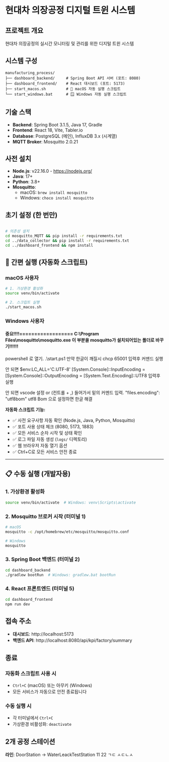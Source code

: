# 현대차 의장공정 디지털 트윈 시스템

## 프로젝트 개요
현대차 의장공정의 실시간 모니터링 및 관리를 위한 디지털 트윈 시스템

## 시스템 구성
```
manufacturing_process/
├── dashboard_backend/     # Spring Boot API 서버 (포트: 8080)
├── dashboard_frontend/    # React 대시보드 (포트: 5173)
├── start_macos.sh         # 🍎 macOS 자동 실행 스크립트
└── start_windows.bat      # 🪟 Windows 자동 실행 스크립트
```

## 기술 스택
- **Backend**: Spring Boot 3.1.5, Java 17, Gradle
- **Frontend**: React 18, Vite, Tabler.io
- **Database**: PostgreSQL (메인), InfluxDB 3.x (시계열)
- **MQTT Broker**: Mosquitto 2.0.21

## 사전 설치
- **Node.js**: v22.16.0 - https://nodejs.org/
- **Java**: 17+ 
- **Python**: 3.8+
- **Mosquitto**: 
  - macOS: `brew install mosquitto`
  - Windows: `choco install mosquitto`

## 초기 설정 (한 번만)
```bash

# 의존성 설치
cd mosquitto_MQTT && pip install -r requirements.txt
cd ../data_collector && pip install -r requirements.txt
cd ../dashboard_frontend && npm install
```

## 🚀 간편 실행 (자동화 스크립트)

### macOS 사용자
```bash
# 1. 가상환경 활성화
source venv/bin/activate

# 2. 스크립트 실행
./start_macos.sh
```

### Windows 사용자
#### 중요!!!!==================  C:\Program Files\mosquitto\mosquitto.exe 이 부분을 mosquitto가 설치되어있는 폴더로 바꾸기!!!!!!
powershell 로 열기.
.\start.ps1
만약 한글이 깨질시 
chcp 65001 입력후 커맨드 실행

안 되면 
$env:LC_ALL='C.UTF-8'
[System.Console]::InputEncoding = [System.Console]::OutputEncoding = [System.Text.Encoding]::UTF8
입력후 실행

안 되면 
vscode 설정 or (컨트롤 + ,) 들어가서 밑의 커멘드 입력.
"files.encoding": "utf8bom"
utf8 Bom 으로 설정하면 한글 해결

**자동화 스크립트 기능:**
- ✅ 사전 요구사항 자동 확인 (Node.js, Java, Python, Mosquitto)
- ✅ 포트 사용 상태 체크 (8080, 5173, 1883)
- ✅ 모든 서비스 순차 시작 및 상태 확인
- ✅ 로그 파일 자동 생성 (`logs/` 디렉토리)
- ✅ 웹 브라우저 자동 열기 옵션
- ✅ Ctrl+C로 모든 서비스 안전 종료

---

## 📋 수동 실행 (개발자용)

### 1. 가상환경 활성화
```bash
source venv/bin/activate  # Windows: venv\Scripts\activate
```

### 2. Mosquitto 브로커 시작 (터미널 1)
```bash
# macOS
mosquitto -c /opt/homebrew/etc/mosquitto/mosquitto.conf

# Windows
mosquitto
```

### 3. Spring Boot 백엔드 (터미널 2)
```bash
cd dashboard_backend
./gradlew bootRun  # Windows: gradlew.bat bootRun
```

### 4. React 프론트엔드 (터미널 5)
```bash
cd dashboard_frontend
npm run dev
```

## 접속 주소
- **대시보드**: http://localhost:5173
- **백엔드 API**: http://localhost:8080/api/kpi/factory/summary

## 종료

### 자동화 스크립트 사용 시
- `Ctrl+C` (macOS) 또는 아무키 (Windows)
- 모든 서비스가 자동으로 안전 종료됩니다

### 수동 실행 시  
- 각 터미널에서 `Ctrl+C`
- 가상환경 비활성화: `deactivate`

## 2개 공정 스테이션
**라인**: DoorStation → WaterLeackTestStation 11 22 ㄱㄷ  ㅅㄷㄴㅅ